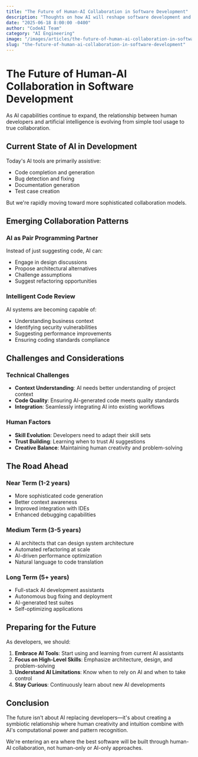 ```yaml
---
title: "The Future of Human-AI Collaboration in Software Development"
description: "Thoughts on how AI will reshape software development and what it means for developers. Exploring the opportunities and challenges ahead."
date: "2025-06-18 8:00:00 -0400"
author: "CodeAI Team"
category: "AI Engineering"
image: "/images/articles/the-future-of-human-ai-collaboration-in-software-development/header.jpg"
slug: "the-future-of-human-ai-collaboration-in-software-development"
---
```


# The Future of Human-AI Collaboration in Software Development

As AI capabilities continue to expand, the relationship between human developers and artificial intelligence is evolving from simple tool usage to true collaboration.

## Current State of AI in Development

Today's AI tools are primarily assistive:
- Code completion and generation
- Bug detection and fixing
- Documentation generation
- Test case creation

But we're rapidly moving toward more sophisticated collaboration models.

## Emerging Collaboration Patterns

### AI as Pair Programming Partner
Instead of just suggesting code, AI can:
- Engage in design discussions
- Propose architectural alternatives
- Challenge assumptions
- Suggest refactoring opportunities

### Intelligent Code Review
AI systems are becoming capable of:
- Understanding business context
- Identifying security vulnerabilities
- Suggesting performance improvements
- Ensuring coding standards compliance

## Challenges and Considerations

### Technical Challenges
- **Context Understanding**: AI needs better understanding of project context
- **Code Quality**: Ensuring AI-generated code meets quality standards
- **Integration**: Seamlessly integrating AI into existing workflows

### Human Factors
- **Skill Evolution**: Developers need to adapt their skill sets
- **Trust Building**: Learning when to trust AI suggestions
- **Creative Balance**: Maintaining human creativity and problem-solving

## The Road Ahead

### Near Term (1-2 years)
- More sophisticated code generation
- Better context awareness
- Improved integration with IDEs
- Enhanced debugging capabilities

### Medium Term (3-5 years)
- AI architects that can design system architecture
- Automated refactoring at scale
- AI-driven performance optimization
- Natural language to code translation

### Long Term (5+ years)
- Full-stack AI development assistants
- Autonomous bug fixing and deployment
- AI-generated test suites
- Self-optimizing applications

## Preparing for the Future

As developers, we should:

 1. **Embrace AI Tools**: Start using and learning from current AI assistants
 2. **Focus on High-Level Skills**: Emphasize architecture, design, and problem-solving
 3. **Understand AI Limitations**: Know when to rely on AI and when to take control
 4. **Stay Curious**: Continuously learn about new AI developments

## Conclusion

The future isn't about AI replacing developers—it's about creating a symbiotic relationship where human creativity and intuition combine with AI's computational power and pattern recognition.

We're entering an era where the best software will be built through human-AI collaboration, not human-only or AI-only approaches.
